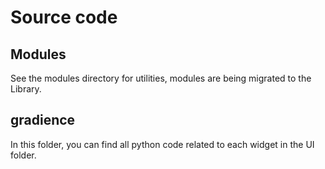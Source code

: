 # Source code

## Modules

See the modules directory for utilities, modules are being migrated to the Library.

## gradience 

In this folder, you can find all python code related to each widget in the UI folder. 
